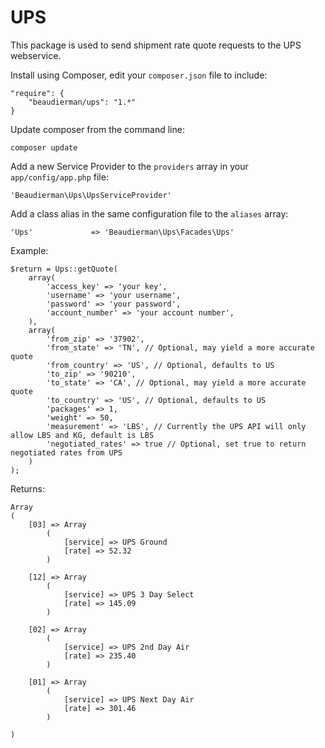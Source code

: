 UPS
===

This package is used to send shipment rate quote requests to the UPS webservice.

Install using Composer, edit your ```composer.json``` file to include:
```
"require": {
	"beaudierman/ups": "1.*"
}
```
Update composer from the command line:
```
composer update
```
Add a new Service Provider to the ```providers``` array in your ```app/config/app.php``` file:
```
'Beaudierman\Ups\UpsServiceProvider'
```
Add a class alias in the same configuration file to the ```aliases``` array:
```
'Ups'             => 'Beaudierman\Ups\Facades\Ups'
```
Example:
```
$return = Ups::getQuote(
    array(
        'access_key' => 'your key',
        'username' => 'your username',
        'password' => 'your password',
        'account_number' => 'your account number',
    ),
	array(
		'from_zip' => '37902',
        'from_state' => 'TN', // Optional, may yield a more accurate quote
        'from_country' => 'US', // Optional, defaults to US
		'to_zip' => '90210',
        'to_state' => 'CA', // Optional, may yield a more accurate quote
        'to_country' => 'US', // Optional, defaults to US
		'packages' => 1,
		'weight' => 50,
        'measurement' => 'LBS', // Currently the UPS API will only allow LBS and KG, default is LBS
        'negotiated_rates' => true // Optional, set true to return negotiated rates from UPS
	)
);
```
Returns:
```
Array
(
    [03] => Array
        (
            [service] => UPS Ground
            [rate] => 52.32
        )

    [12] => Array
        (
            [service] => UPS 3 Day Select
            [rate] => 145.09
        )

    [02] => Array
        (
            [service] => UPS 2nd Day Air
            [rate] => 235.40
        )

    [01] => Array
        (
            [service] => UPS Next Day Air
            [rate] => 301.46
        )

)
```
